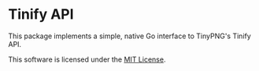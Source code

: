 # Tinify API

This package implements a simple, native Go interface to TinyPNG's Tinify API.

This software is licensed under the [MIT License](LICENSE).
